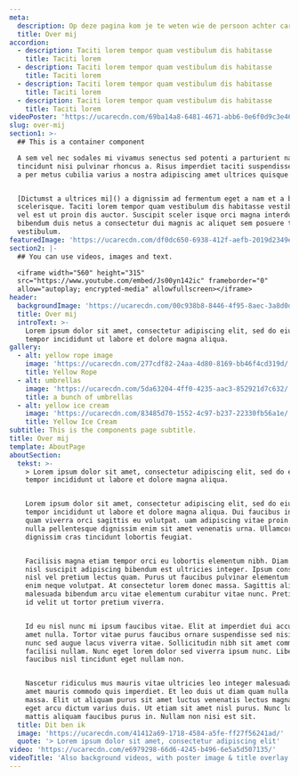 ```yaml
---
meta:
  description: Op deze pagina kom je te weten wie de persoon achter carvingnico is
  title: Over mij
accordion:
  - description: Taciti lorem tempor quam vestibulum dis habitasse
    title: Taciti lorem
  - description: Taciti lorem tempor quam vestibulum dis habitasse
    title: Taciti lorem
  - description: Taciti lorem tempor quam vestibulum dis habitasse
    title: Taciti lorem
  - description: Taciti lorem tempor quam vestibulum dis habitasse
    title: Taciti lorem
videoPoster: 'https://ucarecdn.com/69ba14a8-6481-4671-abb6-0e6f0d9c3e46/'
slug: over-mij
section1: >-
  ## This is a container component

  A sem vel nec sodales mi vivamus senectus sed potenti a parturient nascetur
  tincidunt nisi pulvinar rhoncus a. Risus imperdiet taciti suspendisse facilisi
  a per metus cubilia varius a nostra adipiscing amet ultrices quisque ac mi a.


  [Dictumst a ultrices mi]() a dignissim ad fermentum eget a nam et a blandit
  scelerisque. Taciti lorem tempor quam vestibulum dis habitasse vestibulum diam
  vel est ut proin dis auctor. Suscipit sceler isque orci magna interdum vel
  bibendum duis netus a consectetur dui magnis ac aliquet sem posuere tincidunt
  vestibulum.
featuredImage: 'https://ucarecdn.com/df0dc650-6938-412f-aefb-2019d2349e13/'
section2: |-
  ## You can use videos, images and text.

  <iframe width="560" height="315"
  src="https://www.youtube.com/embed/Js00yn142ic" frameborder="0"
  allow="autoplay; encrypted-media" allowfullscreen></iframe>
header:
  backgroundImage: 'https://ucarecdn.com/00c938b8-8446-4f95-8aec-3a8d0dcf8a6b/'
  title: Over mij
  introText: >-
    Lorem ipsum dolor sit amet, consectetur adipiscing elit, sed do eiusmod
    tempor incididunt ut labore et dolore magna aliqua. 
gallery:
  - alt: yellow rope image
    image: 'https://ucarecdn.com/277cdf82-24aa-4d80-8169-bb46f4cd319d/'
    title: Yellow Rope
  - alt: umbrellas
    image: 'https://ucarecdn.com/5da63204-4ff0-4235-aac3-852921d7c632/'
    title: a bunch of umbrellas
  - alt: yellow ice cream
    image: 'https://ucarecdn.com/83485d70-1552-4c97-b237-22330fb56a1e/'
    title: Yellow Ice Cream
subtitle: This is the components page subtitle.
title: Over mij
template: AboutPage
aboutSection:
  tekst: >-
    > Lorem ipsum dolor sit amet, consectetur adipiscing elit, sed do eiusmod
    tempor incididunt ut labore et dolore magna aliqua.


    Lorem ipsum dolor sit amet, consectetur adipiscing elit, sed do eiusmod
    tempor incididunt ut labore et dolore magna aliqua. Dui faucibus in ornare
    quam viverra orci sagittis eu volutpat. uam adipiscing vitae proin. Orci
    nulla pellentesque dignissim enim sit amet venenatis urna. Ullamcorper
    dignissim cras tincidunt lobortis feugiat.


    Facilisis magna etiam tempor orci eu lobortis elementum nibh. Diam sit amet
    nisl suscipit adipiscing bibendum est ultricies integer. Ipsum consequat
    nisl vel pretium lectus quam. Purus ut faucibus pulvinar elementum integer
    enim neque volutpat. At consectetur lorem donec massa. Sagittis aliquam
    malesuada bibendum arcu vitae elementum curabitur vitae nunc. Pretium fusce
    id velit ut tortor pretium viverra.


    Id eu nisl nunc mi ipsum faucibus vitae. Elit at imperdiet dui accumsan sit
    amet nulla. Tortor vitae purus faucibus ornare suspendisse sed nisi. Iaculis
    nunc sed augue lacus viverra vitae. Sollicitudin nibh sit amet commodo nulla
    facilisi nullam. Nunc eget lorem dolor sed viverra ipsum nunc. Libero id
    faucibus nisl tincidunt eget nullam non.


    Nascetur ridiculus mus mauris vitae ultricies leo integer malesuada. Mi sit
    amet mauris commodo quis imperdiet. Et leo duis ut diam quam nulla porttitor
    massa. Elit ut aliquam purus sit amet luctus venenatis lectus magna. Augue
    eget arcu dictum varius duis. Ut etiam sit amet nisl purus. Nunc lobortis
    mattis aliquam faucibus purus in. Nullam non nisi est sit.
  title: Dit ben ik
  image: 'https://ucarecdn.com/41412a69-1718-4584-a5fe-ff27f56241ad/'
  quote: '> Lorem ipsum dolor sit amet, consectetur adipiscing elit'
video: 'https://ucarecdn.com/e6979298-66d6-4245-b496-6e5a5d507135/'
videoTitle: 'Also background videos, with poster image & title overlay.'
---
```

